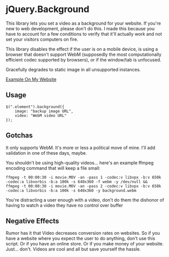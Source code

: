 # jQuery.Background
This library lets you set a video as a background for your website. If you're new to web development, please don't do this. I made this because you have to account for a few conditions to verify that it'll actually work and not set your visitors computers on fire.

This library disables the effect if the user is on a mobile device, is using a browser that doesn't support WebM (supposedly the most computationally efficient codec supported by browsers), or if the window/tab is unfocused.

Gracefully degrades to static image in all unsupported instances.

[Example On My Website](http://kylehotchkiss.com/)

## Usage

    $(".element").background({
    	image: "backup image URL",
    	video: "WebM video URL"
    });

## Gotchas
It only supports WebM. It's more or less a political move of mine. I'll add validation in one of these days, maybe.

You shouldn't be using high-quality videos... here's an example ffmpeg encoding command that will keep a file small:

    ffmpeg -t 00:00:30 -i movie.MOV -an -pass 1 -codec:v libvpx -b:v 650k -codec:a libvorbis -b:a 100k -s 640x360 -f webm -y /dev/null && 
    ffmpeg -t 00:00:30 -i movie.MOV -an -pass 2 -codec:v libvpx -b:v 650k -codec:a libvorbis -b:a 100k -s 640x360 -y background.webm
    
You're distracting a user enough with a video, don't do them the dishonor of having to watch a video they have no control over buffer

## Negative Effects
Rumor has it that Video decreases conversion rates on websites. So if you have a website where you expect the user to do anything, don't use this script. Or if you have an online store. Or if you make money of your website. Just... don't. Videos are cool and all but save yourself the hassle.
